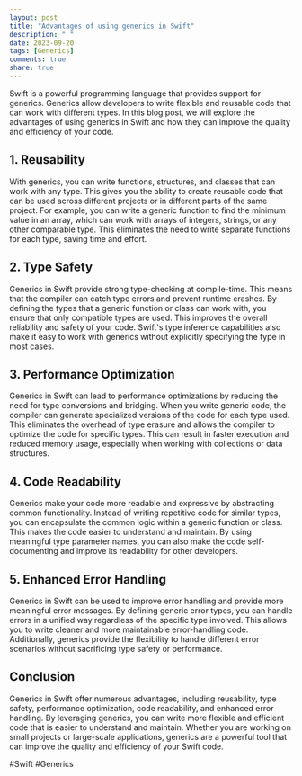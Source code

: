 ```yaml
---
layout: post
title: "Advantages of using generics in Swift"
description: " "
date: 2023-09-20
tags: [Generics]
comments: true
share: true
---
```


Swift is a powerful programming language that provides support for generics. Generics allow developers to write flexible and reusable code that can work with different types. In this blog post, we will explore the advantages of using generics in Swift and how they can improve the quality and efficiency of your code.

## 1. Reusability

With generics, you can write functions, structures, and classes that can work with any type. This gives you the ability to create reusable code that can be used across different projects or in different parts of the same project. For example, you can write a generic function to find the minimum value in an array, which can work with arrays of integers, strings, or any other comparable type. This eliminates the need to write separate functions for each type, saving time and effort.

## 2. Type Safety

Generics in Swift provide strong type-checking at compile-time. This means that the compiler can catch type errors and prevent runtime crashes. By defining the types that a generic function or class can work with, you ensure that only compatible types are used. This improves the overall reliability and safety of your code. Swift's type inference capabilities also make it easy to work with generics without explicitly specifying the type in most cases.

## 3. Performance Optimization

Generics in Swift can lead to performance optimizations by reducing the need for type conversions and bridging. When you write generic code, the compiler can generate specialized versions of the code for each type used. This eliminates the overhead of type erasure and allows the compiler to optimize the code for specific types. This can result in faster execution and reduced memory usage, especially when working with collections or data structures.

## 4. Code Readability

Generics make your code more readable and expressive by abstracting common functionality. Instead of writing repetitive code for similar types, you can encapsulate the common logic within a generic function or class. This makes the code easier to understand and maintain. By using meaningful type parameter names, you can also make the code self-documenting and improve its readability for other developers.

## 5. Enhanced Error Handling

Generics in Swift can be used to improve error handling and provide more meaningful error messages. By defining generic error types, you can handle errors in a unified way regardless of the specific type involved. This allows you to write cleaner and more maintainable error-handling code. Additionally, generics provide the flexibility to handle different error scenarios without sacrificing type safety or performance.

## Conclusion

Generics in Swift offer numerous advantages, including reusability, type safety, performance optimization, code readability, and enhanced error handling. By leveraging generics, you can write more flexible and efficient code that is easier to understand and maintain. Whether you are working on small projects or large-scale applications, generics are a powerful tool that can improve the quality and efficiency of your Swift code.

\#Swift \#Generics